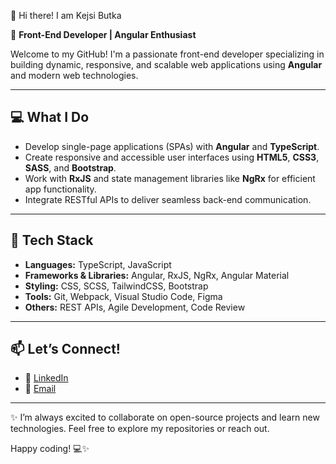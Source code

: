 👋 Hi there! I am Kejsi Butka

🚀 **Front-End Developer | Angular Enthusiast**  

Welcome to my GitHub! I'm a passionate front-end developer specializing in building dynamic, responsive, and scalable web applications using **Angular** and modern web technologies.  

---

## 💻 **What I Do**  
- Develop single-page applications (SPAs) with **Angular** and **TypeScript**.  
- Create responsive and accessible user interfaces using **HTML5**, **CSS3**, **SASS**, and **Bootstrap**.  
- Work with **RxJS** and state management libraries like **NgRx** for efficient app functionality.  
- Integrate RESTful APIs to deliver seamless back-end communication.  

---

## 🌟 **Tech Stack**  
- **Languages:** TypeScript, JavaScript  
- **Frameworks & Libraries:** Angular, RxJS, NgRx, Angular Material
- **Styling:** CSS, SCSS, TailwindCSS, Bootstrap  
- **Tools:** Git, Webpack, Visual Studio Code, Figma  
- **Others:** REST APIs, Agile Development, Code Review  

---

## 📫 **Let’s Connect!**  
- 💼  [LinkedIn](https://www.linkedin.com/in/kejsi-butka-7b1307a2/)  
- 📧 [Email](mailto:kejsibutka19@gmail.com)  

---

✨ I’m always excited to collaborate on open-source projects and learn new technologies. Feel free to explore my repositories or reach out. 

Happy coding! 💻✨ 


